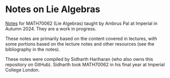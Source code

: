 # Notes on Lie Algebras

[Notes](https://github.com/thefundamentaltheor3m/LieAlgebrasNotes/blob/main/TeX_Outputs/main.pdf) for MATH70062 (Lie Algebras) taught by Ambrus Pal at Imperial in Autumn 2024. They are a work in progress.

These notes are primarily based on the content covered in lectures, with some portions based on the lecture notes and other resources (see the bibliography in the notes).

These notes were compiled by Sidharth Hariharan (who also owns this repository on GitHub). Sidharth took MATH70062 in his final year at Imperial College London.
